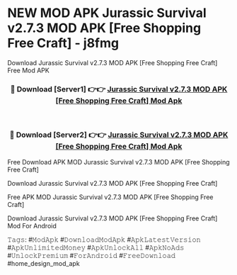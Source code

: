# NEW MOD APK Jurassic Survival v2.7.3 MOD APK [Free Shopping Free Craft] - j8fmg
Download Jurassic Survival v2.7.3 MOD APK [Free Shopping Free Craft] Free Mod APK

<div align="center">
<h3>🔴 Download [Server1] 👉👉 <a href="https://apk-comot.site?title=Jurassic_Survival_v2.7.3_MOD_APK_[Free_Shopping_Free_Craft]">Jurassic Survival v2.7.3 MOD APK [Free Shopping Free Craft] Mod Apk</a></h3><br>

<h3>🔴 Download [Server2] 👉👉 <a href="https://apk-comot.site?title=Jurassic_Survival_v2.7.3_MOD_APK_[Free_Shopping_Free_Craft]">Jurassic Survival v2.7.3 MOD APK [Free Shopping Free Craft] Mod Apk</a></h3>
</div>


Free Download APK MOD Jurassic Survival v2.7.3 MOD APK [Free Shopping Free Craft]

Download Jurassic Survival v2.7.3 MOD APK [Free Shopping Free Craft] 

Free APK MOD Jurassic Survival v2.7.3 MOD APK [Free Shopping Free Craft] 

Download Jurassic Survival v2.7.3 MOD APK [Free Shopping Free Craft] Mod For Android

𝚃𝚊𝚐𝚜: #𝙼𝚘𝚍𝙰𝚙𝚔 #𝙳𝚘𝚠𝚗𝚕𝚘𝚊𝚍𝙼𝚘𝚍𝙰𝚙𝚔 #𝙰𝚙𝚔𝙻𝚊𝚝𝚎𝚜𝚝𝚅𝚎𝚛𝚜𝚒𝚘𝚗 #𝙰𝚙𝚔𝚄𝚗𝚕𝚒𝚖𝚒𝚝𝚎𝚍𝙼𝚘𝚗𝚎𝚢 #𝙰𝚙𝚔𝚄𝚗𝚕𝚘𝚌𝚔𝙰𝚕𝚕 #𝙰𝚙𝚔𝙽𝚘𝙰𝚍𝚜 #𝚄𝚗𝚕𝚘𝚌𝚔𝙿𝚛𝚎𝚖𝚒𝚞𝚖 #𝙵𝚘𝚛𝙰𝚗𝚍𝚛𝚘𝚒𝚍 #𝙵𝚛𝚎𝚎𝙳𝚘𝚠𝚗𝚕𝚘𝚊𝚍 #home_design_mod_apk